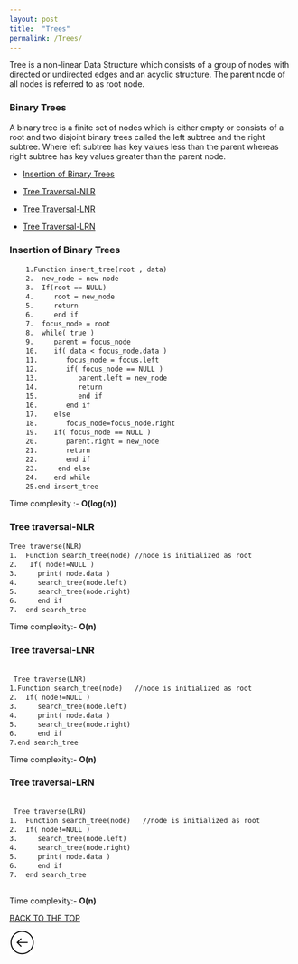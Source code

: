 ```yaml
---
layout: post
title:  "Trees"
permalink: /Trees/
---
```


Tree is a non-linear Data Structure which consists of a group of nodes with directed or undirected edges and an acyclic structure. The parent node of all nodes is referred to as root node.

### Binary Trees

A binary tree is a finite set of nodes which is either empty or consists of a root and two disjoint binary trees called the left subtree and the right subtree. Where left subtree has key values less than the parent whereas right subtree has key values greater than the parent node.

* [Insertion of Binary Trees](#insertion-of-binary-trees)

* [Tree Traversal-NLR](#tree-traversal-nlr)

* [Tree Traversal-LNR](#tree-traversal-lnr)

* [Tree Traversal-LRN](#tree-traversal-lrn)


### Insertion of Binary Trees

```
	1.Function insert_tree(root , data)
	2.	new_node = new node
	3.	If(root == NULL)
	4.	   root = new_node
	5.	   return 
	6.	   end if
	7.	focus_node = root 
	8.	while( true )
	9.	   parent = focus_node
	10.	   if( data < focus_node.data )
	11.	      focus_node = focus.left
	12.	      if( focus_node == NULL )
	13.	         parent.left = new_node
	14.	         return
	15.	         end if
	16.	      end if
	17.	   else
	18.	      focus_node=focus_node.right
	19.	   If( focus_node == NULL )
	20.	      parent.right = new_node
	21.	      return
	22.	      end if
	23.	    end else
	24.	   end while  
	25.end insert_tree     

```

Time complexity :- __O(log(n))__

### Tree traversal-NLR

```
Tree traverse(NLR) 
1.	Function search_tree(node) //node is initialized as root
2.	 If( node!=NULL )
3.	   print( node.data )
4.	   search_tree(node.left)
5.	   search_tree(node.right)
6.	   end if
7.	end search_tree  

```

Time complexity:- __O(n)__


### Tree traversal-LNR

```

 Tree traverse(LNR) 
1.Function search_tree(node)   //node is initialized as root
2.	If( node!=NULL )
3.	   search_tree(node.left)
4.	   print( node.data )
5.	   search_tree(node.right)
6.	   end if
7.end search_tree  

```

Time complexity:- __O(n)__

### Tree traversal-LRN

```

 Tree traverse(LRN) 
1.	Function search_tree(node)   //node is initialized as root
2.	If( node!=NULL )
3.	   search_tree(node.left)
4.	   search_tree(node.right)
5.	   print( node.data )
6.	   end if
7.	end search_tree  


```

Time complexity:- __O(n)__

[BACK TO THE TOP](#top)                                           

 [![](/img/back.png)](/Search)